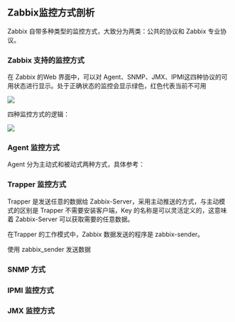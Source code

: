 ## Zabbix监控方式剖析

Zabbix 自带多种类型的监控方式，大致分为两类：公共的协议和 Zabbix 专业协议。

### Zabbix 支持的监控方式

在 Zabbix 的Web 界面中，可以对 Agent、SNMP、JMX、IPMI这四种协议的可用状态进行显示。处于正确状态的监控会显示绿色，红色代表当前不可用

<div>
    <image src="../img/zabbix-mon.png"></image>
</div>

四种监控方式的逻辑：

<div>
    <image src="../img/zabbix-mon1.png"></image>
</div>

### Agent 监控方式

Agent 分为主动式和被动式两种方式，具体参考：

### Trapper 监控方式

Trapper 是发送任意的数据给 Zabbix-Server，采用主动推送的方式，与主动模式的区别是 Trapper 不需要安装客户端，Key 的名称是可以灵活定义的，这意味着 Zabbix-Server 可以获取需要的任意数据。

在Trapper 的工作模式中，Zabbix 数据发送的程序是 zabbix-sender。

使用 zabbix_sender 发送数据

### SNMP 方式

### IPMI 监控方式

### JMX 监控方式

